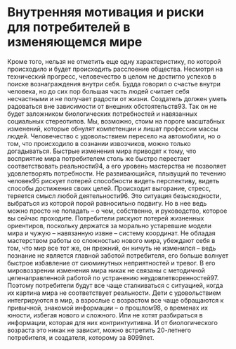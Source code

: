 # Внутренняя мотивация и риски для потребителей в изменяющемся мире

Кроме того, нельзя не отметить еще одну характеристику, по которой происходило и будет происходить расслоение общества. Несмотря на технический прогресс, человечество в целом не достигло успехов в поиске вознаграждения внутри себя. Будда говорил о счастье внутри человека, но до сих пор большая часть людей считает себя несчастными и не получает радости от жизни. Создатель должен уметь радоваться вне зависимости от внешних обстоятельств93. Так он не будет заложником биологических потребностей и навязанных социальных стереотипов. 
Мы, возможно, стоим на пороге масштабных изменений, которые обнулят компетенции и лишат профессии массы людей. Человечество с удовольствием пересело на автомобили, но о том, что происходило в сознании извозчиков, можно только догадываться. 
Быстрые изменения мира приводят к тому, что восприятие мира потребителем столь же быстро перестает соответствовать реальности94, а его уровень мастерства не позволяет удовлетворять потребности. Не развивающийся, плывущий по течению человек95 рискует потерей способности видеть перспективу, видеть способы достижения своих целей. Происходит выгорание, стресс, теряется смысл любой деятельности96. Это ситуация безысходности, выбраться из которой порой равносильно подвигу. Но в нее ведь можно просто не попадать – о чем, собственно, и руководство, которое вы сейчас проходите.
Потребители рискуют потерей жизненных ориентиров, поскольку держатся за морально устаревшие модели мира и чужую – навязанную извне – систему координат. Не обладая мастерством работы со сложностью нового мира, убеждают себя в том, что мир все тот же, он прежний, он ничуть не изменился – ведь познание не является главной заботой потребителя, его больше волнует быстрое избавление от сиюминутных неприятностей и тревог. В его мировоззрении изменения мира никак не связаны с методичной целенаправленной работой по устранению неудовлетворенностей97. 
Поэтому потребители будут все чаще сталкиваться с ситуацией, когда их картина мира не соответствует реальности. Дети с удовольствием интегрируются в мир, а взрослые с возрастом все чаще обращаются к привычной, знакомой информации – о прошлом98, о временах их юности, избегая нового и сложного.  Или не хотят разбираться в информации, которая для них контринтуитивна. И от биологического возраста это никак не зависит, можно встретить 20-летнего потребителя, и создателя, которому за 8099лет.
